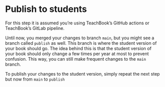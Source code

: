 # Publish to students

For this step it is assumed you’re using TeachBook’s GitHub actions or TeachBook’s GitLab pipeline.

Until now, you merged your changes to branch `main`, but you might see a branch called `publish` as well. This branch is where the student version of your book should go. The idea behind this is that the student version of your book should only change a few times per year at most to prevent confusion. This way, you can still make frequent changes to the `main` branch.

To publish your changes to the student version, simply repeat the next step but now from `main` to `publish`